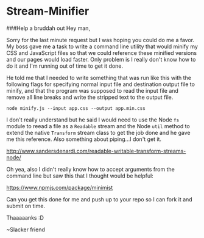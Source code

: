 # Stream-Minifier
###Help a bruddah out
Hey man,

Sorry for the last minute request but I was hoping you could do me a favor. My boss gave me a task to write a command line utility that would minify my CSS and JavaScript files so that we could reference these minified versions and our pages would load faster. Only problem is I really don't know how to do it and I'm running out of time to get it done.

He told me that I needed to write something that was run like this with the following flags for specifying normal input file and destination output file to minify, and that the program was supposed to read the input file and remove all line breaks and write the stripped text to the output file.

```
node minify.js --input app.css --output app.min.css
```

I don't really understand but he said I would need to use the Node ```fs``` module to reead a file as a ```Readable``` stream and the Node ```util``` method to extend the native ```Transform``` stream class to get the job done and he gave me this reference. Also something about piping...I don't get it.

http://www.sandersdenardi.com/readable-writable-transform-streams-node/

Oh yea, also I didn't really know how to accept arguments from the command line but saw this that I thought would be helpful:

https://www.npmjs.com/package/minimist

Can you get this done for me and push up to your repo so I can fork it and submit on time.

Thaaaaanks :D

~Slacker friend